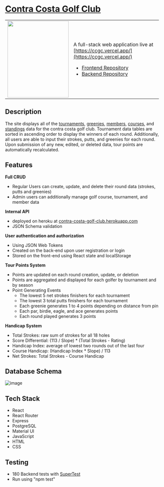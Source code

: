 
# [Contra Costa Golf Club](https://ccgc.vercel.app/)

|             |             |
| ----------- | ----------- |
| [<img src="https://i.ibb.co/72nKCSf/ccgc-Logo11.png" width="200" height="250"/>](https://ccgc.vercel.app/)  | <p>A full-stack web application live at [https://ccgc.vercel.app/](https://ccgc.vercel.app/)</p><ul><li>[Frontend Repository](https://github.com/MattPereira/ccgc-frontend)</li><li>[Backend Repository](https://github.com/MattPereira/ccgc-backend)</li></ul>    |




## Description
The site displays all of the [tournaments](https://ccgc.vercel.app/tournaments), [greenies](https://ccgc.vercel.app/greenies), [members](https://ccgc.vercel.app/members), [courses](https://ccgc.vercel.app/courses), and [standings](https://ccgc.vercel.app/standings) data for the contra costa golf club. Tournament data tables are sorted in ascending order to display the winners of each round. Additionally, all users are able to input their strokes, putts, and greenies for each round. Upon submission of any new, edited, or deleted data, tour points are automatically recalculated. 


## Features
**Full CRUD**
  * Regular Users can create, update, and delete their round data (strokes, putts and greenies) 
  * Admin users can additionally manage golf course, tournament, and member data

**Internal API**
  * deployed on heroku at [contra-costa-golf-club.herokuapp.com](https://contra-costa-golf-club.herokuapp.com/)
  * JSON Schema validation
  
**User authentication and authorization**
  * Using JSON Web Tokens 
  * Created on the back-end upon user registration or login
  * Stored on the front-end using React state and localStorage

**Tour Points System**
  * Points are updated on each round creation, update, or deletion
  * Points are aggregated and displayed for each golfer by tournament and by season
  * Point Generating Events
    * The lowest 5 net strokes finishers for each tournament
    * The lowest 3 total putts finishers for each tournament
    * Each greenie generates 1 to 4 points depending on distance from pin
    * Each par, birdie, eagle, and ace generates points
    * Each round played generates 3 points

**Handicap System**
  * Total Strokes: raw sum of strokes for all 18 holes
  * Score Differential: (113 / Slope) * (Total Strokes - Rating)
  * Handicap Index: average of lowest two rounds out of the last four
  * Course Handicap: (Handicap Index * Slope) / 113
  * Net Strokes: Total Strokes - Course Handicap

## Database Schema

![image](https://user-images.githubusercontent.com/73561520/220162284-03d9c105-65e5-45f8-9487-929dcce4b8f1.png)



## Tech Stack
* React
* React Router
* Express
* PostgreSQL
* Material UI
* JavaScript
* HTML
* CSS


## Testing
* 180 Backend tests with [SuperTest](https://www.npmjs.com/package/supertest)
* Run using "npm test"
